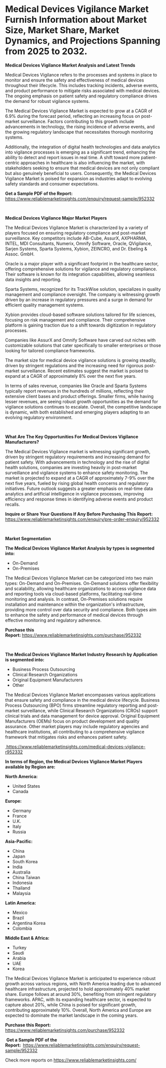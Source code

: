 <p><h1>Medical Devices Vigilance Market Furnish Information about Market Size, Market Share, Market Dynamics, and Projections Spanning from 2025 to 2032.</h1></p><p><strong>Medical Devices Vigilance Market Analysis and Latest Trends</strong></p>
<p><p>Medical Devices Vigilance refers to the processes and systems in place to monitor and ensure the safety and effectiveness of medical devices throughout their lifecycle. This includes tracking incidents, adverse events, and product performance to mitigate risks associated with medical devices. The ongoing emphasis on patient safety and regulatory compliance drives the demand for robust vigilance systems.</p><p>The Medical Devices Vigilance Market is expected to grow at a CAGR of 6.9% during the forecast period, reflecting an increasing focus on post-market surveillance. Factors contributing to this growth include advancements in technology, the rising incidence of adverse events, and the growing regulatory landscape that necessitates thorough monitoring systems.</p><p>Additionally, the integration of digital health technologies and data analytics into vigilance processes is emerging as a significant trend, enhancing the ability to detect and report issues in real time. A shift toward more patient-centric approaches in healthcare is also influencing the market, with stakeholders seeking to ensure that medical devices are not only compliant but also genuinely beneficial to users. Consequently, the Medical Devices Vigilance Market is poised for expansion as industries adapt to evolving safety standards and consumer expectations.</p></p>
<p><strong>Get a Sample PDF of the Report:&nbsp;</strong> <a href="https://www.reliablemarketinsights.com/enquiry/request-sample/952332?utm_campaign=2452&utm_medium=2&utm_source=Github&utm_content=ia&utm_term=06032025&utm_id=medical-devices-vigilance">https://www.reliablemarketinsights.com/enquiry/request-sample/952332</a></p>
<p>&nbsp;</p>
<p><strong>Medical Devices Vigilance Major Market Players</strong></p>
<p><p>The Medical Devices Vigilance Market is characterized by a variety of players focused on ensuring regulatory compliance and post-market surveillance. Key competitors include AB-Cube, AssurX, AXPHARMA, INTEL, MDI Consultants, Numerix, Omnify Software, Oracle, QVigilance, Sarjen Systems, Sparta Systems, Xybion, ZEINCRO, and Dr. Ebeling & Assoc. GmbH.</p><p>Oracle is a major player with a significant footprint in the healthcare sector, offering comprehensive solutions for vigilance and regulatory compliance. Their software is known for its integration capabilities, allowing seamless data insights and reporting.</p><p>Sparta Systems, recognized for its TrackWise solution, specializes in quality management and compliance oversight. The company is witnessing growth driven by an increase in regulatory pressures and a surge in demand for efficient quality management systems.</p><p>Xybion provides cloud-based software solutions tailored for life sciences, focusing on risk management and compliance. Their comprehensive platform is gaining traction due to a shift towards digitization in regulatory processes.</p><p>Companies like AssurX and Omnify Software have carved out niches with customizable solutions that cater specifically to smaller enterprises or those looking for tailored compliance frameworks.</p><p>The market size for medical device vigilance solutions is growing steadily, driven by stringent regulations and the increasing need for rigorous post-market surveillance. Recent estimates suggest the market is poised to expand at a CAGR of approximately 8% over the next five years.</p><p>In terms of sales revenue, companies like Oracle and Sparta Systems typically report revenues in the hundreds of millions, reflecting their extensive client bases and product offerings. Smaller firms, while having lesser revenues, are seeing robust growth opportunities as the demand for vigilance solutions continues to escalate. Overall, the competitive landscape is dynamic, with both established and emerging players adapting to an evolving regulatory environment.</p></p>
<p>&nbsp;</p>
<p><strong>What Are The Key Opportunities For Medical Devices Vigilance Manufacturers?</strong></p>
<p><p>The Medical Devices Vigilance market is witnessing significant growth, driven by stringent regulatory requirements and increasing demand for patient safety. With advancements in technology and the rise of digital health solutions, companies are investing heavily in post-market surveillance and vigilance systems to enhance safety monitoring. The market is projected to expand at a CAGR of approximately 7-9% over the next five years, fueled by rising global health concerns and regulatory initiatives. Future outlook suggests a greater emphasis on real-time data analytics and artificial intelligence in vigilance processes, improving efficiency and response times in identifying adverse events and product recalls.</p></p>
<p><strong>Inquire or Share Your Questions If Any Before Purchasing This Report:</strong> <a href="https://www.reliablemarketinsights.com/enquiry/pre-order-enquiry/952332?utm_campaign=2452&utm_medium=2&utm_source=Github&utm_content=ia&utm_term=06032025&utm_id=medical-devices-vigilance">https://www.reliablemarketinsights.com/enquiry/pre-order-enquiry/952332</a></p>
<p>&nbsp;</p>
<p><strong>Market Segmentation</strong></p>
<p><strong>The Medical Devices Vigilance Market Analysis by types is segmented into:</strong></p>
<p><ul><li>On-Demand</li><li>On-Premises</li></ul></p>
<p><p>The Medical Devices Vigilance Market can be categorized into two main types: On-Demand and On-Premises. On-Demand solutions offer flexibility and scalability, allowing healthcare organizations to access vigilance data and reporting tools via cloud-based platforms, facilitating real-time monitoring and analysis. In contrast, On-Premises solutions require installation and maintenance within the organization's infrastructure, providing more control over data security and compliance. Both types aim to enhance the safety and performance of medical devices through effective monitoring and regulatory adherence.</p></p>
<p><strong>Purchase this Report:&nbsp;</strong><a href="https://www.reliablemarketinsights.com/purchase/952332?utm_campaign=2452&utm_medium=2&utm_source=Github&utm_content=ia&utm_term=06032025&utm_id=medical-devices-vigilance">https://www.reliablemarketinsights.com/purchase/952332</a></p>
<p>&nbsp;</p>
<p><strong>The Medical Devices Vigilance Market Industry Research by Application is segmented into:</strong></p>
<p><ul><li>Business Process Outsourcing</li><li>Clinical Research Organizations</li><li>Original Equipment Manufacturers</li><li>Other</li></ul></p>
<p><p>The Medical Devices Vigilance Market encompasses various applications that ensure safety and compliance in the medical device lifecycle. Business Process Outsourcing (BPO) firms streamline regulatory reporting and post-market surveillance, while Clinical Research Organizations (CROs) support clinical trials and data management for device approval. Original Equipment Manufacturers (OEMs) focus on product development and quality assurance. Other market players may include regulatory agencies and healthcare institutions, all contributing to a comprehensive vigilance framework that mitigates risks and enhances patient safety.</p></p>
<p><a href="https://www.reliablemarketinsights.com/medical-devices-vigilance-r952332?utm_campaign=2452&utm_medium=2&utm_source=Github&utm_content=ia&utm_term=06032025&utm_id=medical-devices-vigilance">&nbsp;https://www.reliablemarketinsights.com/medical-devices-vigilance-r952332</a></p>
<p><strong>In terms of Region, the Medical Devices Vigilance Market Players available by Region are:</strong></p>
<p>
    <p> <strong> North America: </strong>
        <ul>
            <li>United States</li>
            <li>Canada</li>
        </ul>
        </p> 
    <p> <strong> Europe: </strong>
        <ul>
            <li>Germany</li>
            <li>France</li>
            <li>U.K.</li>
            <li>Italy</li>
            <li>Russia</li>
        </ul>
        </p> 
    <p> <strong> Asia-Pacific: </strong>
        <ul>
            <li>China</li>
            <li>Japan</li>
            <li>South Korea</li>
            <li>India</li>
            <li>Australia</li>
            <li>China Taiwan</li>
            <li>Indonesia</li>
            <li>Thailand</li>
            <li>Malaysia</li>
        </ul>
        </p> 
    <p> <strong> Latin America: </strong>
        <ul>
            <li>Mexico</li>
            <li>Brazil</li>
            <li>Argentina Korea</li>
            <li>Colombia</li>
        </ul>
        </p> 
    <p> <strong> Middle East & Africa: </strong>
        <ul>
            <li>Turkey</li>
            <li>Saudi</li>
            <li>Arabia</li>
            <li>UAE</li>
            <li>Korea</li>
        </ul>
    </p>
    </p>
<p><p>The Medical Devices Vigilance Market is anticipated to experience robust growth across various regions, with North America leading due to advanced healthcare infrastructure, projected to hold approximately 40% market share. Europe follows at around 30%, benefiting from stringent regulatory frameworks. APAC, with its expanding healthcare sector, is expected to capture about 20%, while China is poised for significant growth, contributing approximately 10%. Overall, North America and Europe are expected to dominate the market landscape in the coming years.</p></p>
<p><strong>Purchase this Report: </strong><a href="https://www.reliablemarketinsights.com/purchase/952332?utm_campaign=2452&utm_medium=2&utm_source=Github&utm_content=ia&utm_term=06032025&utm_id=medical-devices-vigilance">https://www.reliablemarketinsights.com/purchase/952332</a></p>
<p>&nbsp;<strong>Get a Sample PDF of the Report:&nbsp;&nbsp;</strong><a href="https://www.reliablemarketinsights.com/enquiry/request-sample/952332?utm_campaign=2452&utm_medium=2&utm_source=Github&utm_content=ia&utm_term=06032025&utm_id=medical-devices-vigilance">https://www.reliablemarketinsights.com/enquiry/request-sample/952332</a></p>
<p><strong></strong></p>
<p>Check more reports on <a href="https://www.reliablemarketinsights.com/?utm_campaign=2452&utm_medium=2&utm_source=Github&utm_content=ia&utm_term=06032025&utm_id=medical-devices-vigilance">https://www.reliablemarketinsights.com/</a></p>
